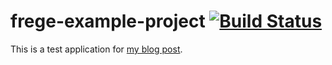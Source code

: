 frege-example-project [![Build Status](https://travis-ci.org/ForNeVeR/frege-example-project.svg)](https://travis-ci.org/ForNeVeR/frege-example-project)
=====================

This is a test application for
[my blog post](http://fornever.me/posts/2015-04-01-starting-with-frege-and-gradle_ru.html).
